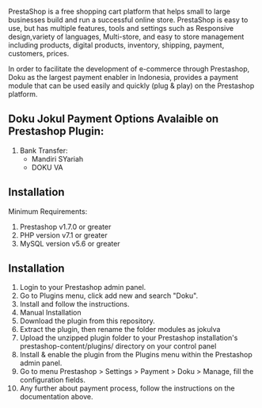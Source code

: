 PrestaShop is a free shopping cart platform that helps small to large businesses build and run a successful online store. PrestaShop is easy to use, but has multiple features, tools and settings such as Responsive design,variety of languages, Multi-store, and easy to store management including products, digital products, inventory, shipping, payment, customers, prices.

In order to facilitate the development of e-commerce through Prestashop, Doku as the largest payment enabler in Indonesia, provides a payment module that can be used easily and quickly (plug & play) on the Prestashop platform.

## Doku Jokul Payment Options Avalaible on Prestashop Plugin: ##

1. Bank Transfer:
   - Mandiri SYariah
   - DOKU VA
   
   
## Installation ##
Minimum Requirements: 
1. Prestashop v1.7.0 or greater
2. PHP version v7.1 or greater
3. MySQL version v5.6 or greater

## Installation ##
1. Login to your Prestashop admin panel.
2. Go to Plugins menu, click add new and search "Doku".
3. Install and follow the instructions.
4. Manual Installation
5. Download the plugin from this repository.
6. Extract the plugin, then rename the folder modules as jokulva
7. Upload the unzipped plugin folder to your Prestashop installation's prestashop-content/plugins/ directory on your control panel
8. Install & enable the plugin from the Plugins menu within the Prestashop admin panel.
9. Go to menu Prestashop > Settings > Payment > Doku > Manage, fill the configuration fields.
10. Any further about payment process, follow the instructions on the documentation above.
